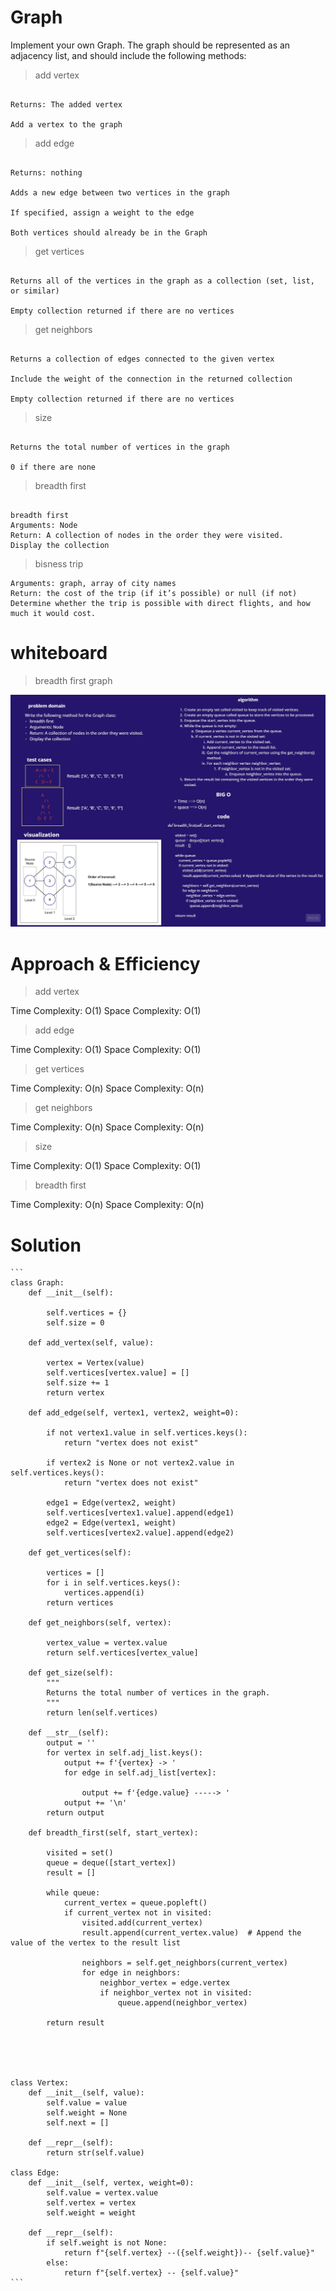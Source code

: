 # Graph 

Implement your own Graph. The graph should be represented as an adjacency list, and should include the following methods:

>add vertex


```Arguments: value

Returns: The added vertex

Add a vertex to the graph
```

>add edge



```Arguments: 2 vertices to be connected by the edge, weight (optional)

Returns: nothing

Adds a new edge between two vertices in the graph

If specified, assign a weight to the edge

Both vertices should already be in the Graph
```

>get vertices


```Arguments: none

Returns all of the vertices in the graph as a collection (set, list, or similar)

Empty collection returned if there are no vertices
```

>get neighbors


```Arguments: vertex

Returns a collection of edges connected to the given vertex

Include the weight of the connection in the returned collection

Empty collection returned if there are no vertices
```

>size


```Arguments: none

Returns the total number of vertices in the graph

0 if there are none
```

>breadth first


```Write the following method for the Graph class:

breadth first
Arguments: Node
Return: A collection of nodes in the order they were visited.
Display the collection
```

>bisness trip


```Write a function called business trip
Arguments: graph, array of city names
Return: the cost of the trip (if it’s possible) or null (if not)
Determine whether the trip is possible with direct flights, and how much it would cost.
```

# whiteboard

> breadth first graph

![breadth first graph](./breadth%20first.jpg)



# Approach & Efficiency


>add vertex

Time Complexity: O(1)
Space Complexity: O(1)

>add edge

Time Complexity: O(1)
Space Complexity: O(1)

>get vertices

Time Complexity: O(n)
Space Complexity: O(n)

>get neighbors

Time Complexity: O(n)
Space Complexity: O(n)

>size

Time Complexity: O(1)
Space Complexity: O(1)

>breadth first

Time Complexity: O(n)
Space Complexity: O(n)




# Solution

    ```
    class Graph:
        def __init__(self):
            
            self.vertices = {}
            self.size = 0
        
        def add_vertex(self, value):
            
            vertex = Vertex(value)
            self.vertices[vertex.value] = []
            self.size += 1
            return vertex
        
        def add_edge(self, vertex1, vertex2, weight=0):
            
            if not vertex1.value in self.vertices.keys():
                return "vertex does not exist"
            
            if vertex2 is None or not vertex2.value in self.vertices.keys():
                return "vertex does not exist"
            
            edge1 = Edge(vertex2, weight)
            self.vertices[vertex1.value].append(edge1)
            edge2 = Edge(vertex1, weight)
            self.vertices[vertex2.value].append(edge2)
        
        def get_vertices(self):
           
            vertices = []
            for i in self.vertices.keys():
                vertices.append(i)
            return vertices
        
        def get_neighbors(self, vertex):
           
            vertex_value = vertex.value
            return self.vertices[vertex_value]
        
        def get_size(self):
            """
            Returns the total number of vertices in the graph.
            """
            return len(self.vertices)
        
        def __str__(self):
            output = ''
            for vertex in self.adj_list.keys():
                output += f'{vertex} -> '
                for edge in self.adj_list[vertex]:
                    
                    output += f'{edge.value} -----> '
                output += '\n'
            return output
        
        def breadth_first(self, start_vertex):
            
            visited = set()
            queue = deque([start_vertex])
            result = []

            while queue:
                current_vertex = queue.popleft()
                if current_vertex not in visited:
                    visited.add(current_vertex)
                    result.append(current_vertex.value)  # Append the value of the vertex to the result list

                    neighbors = self.get_neighbors(current_vertex)
                    for edge in neighbors:
                        neighbor_vertex = edge.vertex
                        if neighbor_vertex not in visited:
                            queue.append(neighbor_vertex)

            return result

        
        
        
        
    class Vertex:
        def __init__(self, value):
            self.value = value
            self.weight = None
            self.next = []

        def __repr__(self):
            return str(self.value)

    class Edge:
        def __init__(self, vertex, weight=0):
            self.value = vertex.value
            self.vertex = vertex
            self.weight = weight

        def __repr__(self):
            if self.weight is not None:
                return f"{self.vertex} --({self.weight})-- {self.value}"
            else:
                return f"{self.vertex} -- {self.value}"
    ```
